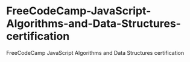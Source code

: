 # FreeCodeCamp-JavaScript-Algorithms-and-Data-Structures-certification
FreeCodeCamp JavaScript Algorithms and Data Structures certification
